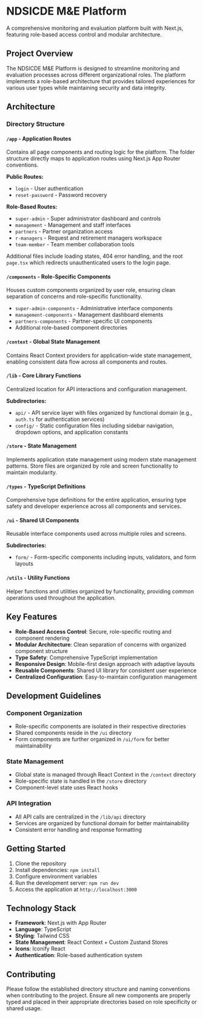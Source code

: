 # NDSICDE M&E Platform

A comprehensive monitoring and evaluation platform built with Next.js, featuring role-based access control and modular architecture.

## Project Overview

The NDSICDE M&E Platform is designed to streamline monitoring and evaluation processes across different organizational roles. The platform implements a role-based architecture that provides tailored experiences for various user types while maintaining security and data integrity.

## Architecture

### Directory Structure

#### `/app` - Application Routes
Contains all page components and routing logic for the platform. The folder structure directly maps to application routes using Next.js App Router conventions.

**Public Routes:**
- `login` - User authentication
- `reset-password` - Password recovery

**Role-Based Routes:**
- `super-admin` - Super administrator dashboard and controls
- `management` - Management and staff interfaces
- `partners` - Partner organization access
- `r-managers` - Request and retirement managers workspace
- `team-member` - Team member collaboration tools

Additional files include loading states, 404 error handling, and the root `page.tsx` which redirects unauthenticated users to the login page.

#### `/components` - Role-Specific Components
Houses custom components organized by user role, ensuring clean separation of concerns and role-specific functionality.

- `super-admin-components` - Administrative interface components
- `management-components` - Management dashboard elements
- `partners-components` - Partner-specific UI components
- Additional role-based component directories

#### `/context` - Global State Management
Contains React Context providers for application-wide state management, enabling consistent data flow across all components and routes.

#### `/lib` - Core Library Functions
Centralized location for API interactions and configuration management.

**Subdirectories:**
- `api/` - API service layer with files organized by functional domain (e.g., `auth.ts` for authentication services)
- `config/` - Static configuration files including sidebar navigation, dropdown options, and application constants

#### `/store` - State Management
Implements application state management using modern state management patterns. Store files are organized by role and screen functionality to maintain modularity.

#### `/types` - TypeScript Definitions
Comprehensive type definitions for the entire application, ensuring type safety and developer experience across all components and services.

#### `/ui` - Shared UI Components
Reusable interface components used across multiple roles and screens.

**Subdirectories:**
- `form/` - Form-specific components including inputs, validators, and form layouts

#### `/utils` - Utility Functions
Helper functions and utilities organized by functionality, providing common operations used throughout the application.

## Key Features

- **Role-Based Access Control**: Secure, role-specific routing and component rendering
- **Modular Architecture**: Clean separation of concerns with organized component structure
- **Type Safety**: Comprehensive TypeScript implementation
- **Responsive Design**: Mobile-first design approach with adaptive layouts
- **Reusable Components**: Shared UI library for consistent user experience
- **Centralized Configuration**: Easy-to-maintain configuration management

## Development Guidelines

### Component Organization
- Role-specific components are isolated in their respective directories
- Shared components reside in the `/ui` directory
- Form components are further organized in `/ui/form` for better maintainability

### State Management
- Global state is managed through React Context in the `/context` directory
- Role-specific state is handled in the `/store` directory
- Component-level state uses React hooks

### API Integration
- All API calls are centralized in the `/lib/api` directory
- Services are organized by functional domain for better maintainability
- Consistent error handling and response formatting

## Getting Started

1. Clone the repository
2. Install dependencies: `npm install`
3. Configure environment variables
4. Run the development server: `npm run dev`
5. Access the application at `http://localhost:3000`

## Technology Stack

- **Framework**: Next.js with App Router
- **Language**: TypeScript
- **Styling**: Tailwind CSS
- **State Management**: React Context + Custom Zustand Stores
- **Icons**: Iconify React
- **Authentication**: Role-based authentication system

## Contributing

Please follow the established directory structure and naming conventions when contributing to the project. Ensure all new components are properly typed and placed in their appropriate directories based on role specificity or shared usage.
